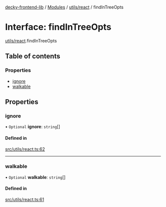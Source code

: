 [decky-frontend-lib](../README.md) / [Modules](../modules.md) / [utils/react](../modules/utils_react.md) / findInTreeOpts

# Interface: findInTreeOpts

[utils/react](../modules/utils_react.md).findInTreeOpts

## Table of contents

### Properties

- [ignore](utils_react.findInTreeOpts.md#ignore)
- [walkable](utils_react.findInTreeOpts.md#walkable)

## Properties

### ignore

• `Optional` **ignore**: `string`[]

#### Defined in

[src/utils/react.ts:62](https://github.com/SteamDeckHomebrew/decky-frontend-lib/blob/4024b76/src/utils/react.ts#L62)

___

### walkable

• `Optional` **walkable**: `string`[]

#### Defined in

[src/utils/react.ts:61](https://github.com/SteamDeckHomebrew/decky-frontend-lib/blob/4024b76/src/utils/react.ts#L61)
